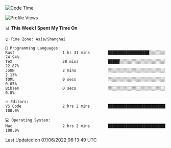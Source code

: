 <!--START_SECTION:waka-->
![Code Time](http://img.shields.io/badge/Code%20Time-1%2C362%20hrs%2040%20mins-blue)

![Profile Views](http://img.shields.io/badge/Profile%20Views-11-blue)

📊 **This Week I Spent My Time On** 

```text
⌚︎ Time Zone: Asia/Shanghai

💬 Programming Languages: 
Rust                     1 hr 31 mins        ██████████████████░░░░░░░   74.94% 
TeX                      28 mins             █████░░░░░░░░░░░░░░░░░░░░   22.87% 
JSON                     2 mins              ░░░░░░░░░░░░░░░░░░░░░░░░░   2.13% 
TOML                     0 secs              ░░░░░░░░░░░░░░░░░░░░░░░░░   0.05% 
BibTeX                   0 secs              ░░░░░░░░░░░░░░░░░░░░░░░░░   0.0%

🔥 Editors: 
VS Code                  2 hrs 2 mins        █████████████████████████   100.0%

💻 Operating System: 
Mac                      2 hrs 2 mins        █████████████████████████   100.0%

```


 Last Updated on 07/06/2022 06:13:49 UTC
<!--END_SECTION:waka-->
